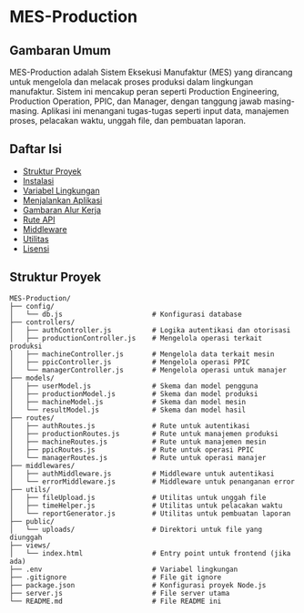 # MES-Production

## Gambaran Umum

MES-Production adalah Sistem Eksekusi Manufaktur (MES) yang dirancang untuk mengelola dan melacak proses produksi dalam lingkungan manufaktur. Sistem ini mencakup peran seperti Production Engineering, Production Operation, PPIC, dan Manager, dengan tanggung jawab masing-masing. Aplikasi ini menangani tugas-tugas seperti input data, manajemen proses, pelacakan waktu, unggah file, dan pembuatan laporan.

## Daftar Isi

- [Struktur Proyek](#struktur-proyek)
- [Instalasi](#instalasi)
- [Variabel Lingkungan](#variabel-lingkungan)
- [Menjalankan Aplikasi](#menjalankan-aplikasi)
- [Gambaran Alur Kerja](#gambaran-alur-kerja)
- [Rute API](#rute-api)
- [Middleware](#middleware)
- [Utilitas](#utilitas)
- [Lisensi](#lisensi)

## Struktur Proyek

```plaintext
MES-Production/
├── config/
│   └── db.js                      # Konfigurasi database
├── controllers/
│   ├── authController.js          # Logika autentikasi dan otorisasi
│   ├── productionController.js    # Mengelola operasi terkait produksi
│   ├── machineController.js       # Mengelola data terkait mesin
│   ├── ppicController.js          # Mengelola operasi PPIC
│   └── managerController.js       # Mengelola operasi untuk manajer
├── models/
│   ├── userModel.js               # Skema dan model pengguna
│   ├── productionModel.js         # Skema dan model produksi
│   ├── machineModel.js            # Skema dan model mesin
│   └── resultModel.js             # Skema dan model hasil
├── routes/
│   ├── authRoutes.js              # Rute untuk autentikasi
│   ├── productionRoutes.js        # Rute untuk manajemen produksi
│   ├── machineRoutes.js           # Rute untuk manajemen mesin
│   ├── ppicRoutes.js              # Rute untuk operasi PPIC
│   └── managerRoutes.js           # Rute untuk operasi manajer
├── middlewares/
│   ├── authMiddleware.js          # Middleware untuk autentikasi
│   └── errorMiddleware.js         # Middleware untuk penanganan error
├── utils/
│   ├── fileUpload.js              # Utilitas untuk unggah file
│   ├── timeHelper.js              # Utilitas untuk pelacakan waktu
│   └── reportGenerator.js         # Utilitas untuk pembuatan laporan
├── public/
│   └── uploads/                   # Direktori untuk file yang diunggah
├── views/
│   └── index.html                 # Entry point untuk frontend (jika ada)
├── .env                           # Variabel lingkungan
├── .gitignore                     # File git ignore
├── package.json                   # Konfigurasi proyek Node.js
├── server.js                      # File server utama
└── README.md                      # File README ini
